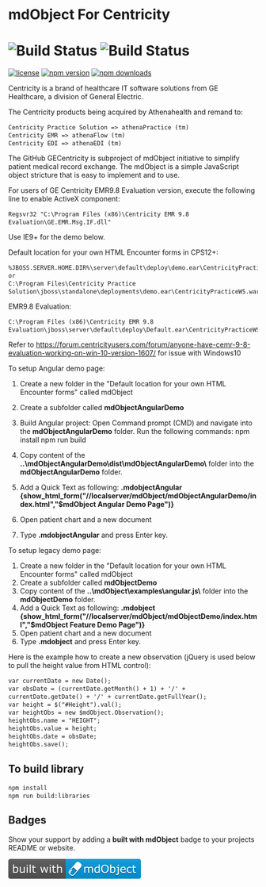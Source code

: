
mdObject For Centricity
============

![Build Status](https://github.com/mdObject/GECentricity/workflows/mdObject%20-%20Master/badge.svg)
![Build Status](https://github.com/mdObject/GECentricity/workflows/mdObject%20-%20Feature/badge.svg)
============

[![license](https://img.shields.io/badge/license-MSPL-blue.svg)](https://opensource.org/licenses/MS-PL)
[![npm version](https://img.shields.io/npm/v/%40mdobject/mdobject?color=008000&label=npm%20package)](https://www.npmjs.com/package/%40mdobject/mdobject)
[![npm downloads](https://img.shields.io/npm/dm/%40mdobject/mdobject.svg?color=008000&label=npm%20downloads)](https://www.npmjs.com/package/%40mdobject/mdobject)



Centricity is a brand of healthcare IT software solutions from GE Healthcare, a division of General Electric.

The Centricity products being acquired by Athenahealth and remand to:

    Centricity Practice Solution => athenaPractice (tm)
    Centricity EMR => athenaFlow (tm)
    Centricity EDI => athenaEDI (tm)

The GitHub GECentricity is subproject of mdObject initiative to simplify patient medical record exchange.
The mdObject is a simple JavaScript object stricture that is easy to implement and to use.

For users of GE Centricity EMR9.8 Evaluation version, execute the following line to enable ActiveX component:  

	Regsvr32 "C:\Program Files (x86)\Centricity EMR 9.8 Evaluation\GE.EMR.Msg.IF.dll"

Use IE9+ for the demo below. 

Default location for your own HTML Encounter forms in CPS12+:

	%JBOSS.SERVER.HOME.DIR%\server\default\deploy\demo.ear\CentricityPracticeWS.war\
    or
    C:\Program Files\Centricity Practice Solution\jboss\standalone\deployments\demo.ear\CentricityPracticeWS.war

EMR9.8 Evaluation: 
	
	C:\Program Files (x86)\Centricity EMR 9.8 Evaluation\jboss\server\default\deploy\Default.ear\CentricityPracticeWS.war\



Refer to https://forum.centricityusers.com/forum/anyone-have-cemr-9-8-evaluation-working-on-win-10-version-1607/ for issue with Windows10

To setup Angular demo page:

1. Create a new folder in the "Default location for your own HTML Encounter forms" called mdObject
2. Create a subfolder called __mdObjectAngularDemo__
3. Build Angular project:
    Open Command prompt (CMD) and navigate into the __mdObjectAngularDemo__ folder. Run the following commands:
        npm install
        npm run build

4. Copy content of the __\.\.\\mdObjectAngularDemo\\dist\\mdObjectAngularDemo\\__ folder into the __mdObjectAngularDemo__ folder.
5. Add a Quick Text as following:
__.mdobjectAngular__  
__{show_html_form("//localserver/mdObject/mdObjectAngularDemo/index.html","$mdObject Angular Demo Page")}__
5. Open patient chart and a new document 
6. Type __.mdobjectAngular__ and press Enter key.


To setup legacy demo page:

1. Create a new folder in the "Default location for your own HTML Encounter forms" called mdObject
2. Create a subfolder called __mdObjectDemo__
3. Copy content of the __\.\.\\mdObject\\examples\\angular.js\\__ folder into the __mdObjectDemo__ folder.
4. Add a Quick Text as following:
__.mdobject__  
__{show_html_form("//localserver/mdObject/mdObjectDemo/index.html","$mdObject Feature Demo Page")}__
5. Open patient chart and a new document 
6. Type __.mdobject__ and press Enter key.


Here is the example how to create a new observation (jQuery is used below to pull the height value from HTML control):

    var currentDate = new Date();
    var obsDate = (currentDate.getMonth() + 1) + '/' + currentDate.getDate() + '/' + currentDate.getFullYear();
    var height = $("#Height").val();
    var heightObs = new $mdObject.Observation();
    heightObs.name = "HEIGHT";
    heightObs.value = height;
    heightObs.date = obsDate;
    heightObs.save();

## To build library
    npm install
    npm run build:libraries

## Badges

Show your support by adding a **built with mdObject** badge to your projects README or website.

[![Built with mdObject](./build-with-mdobject.svg)](https://mdObject.com/)


